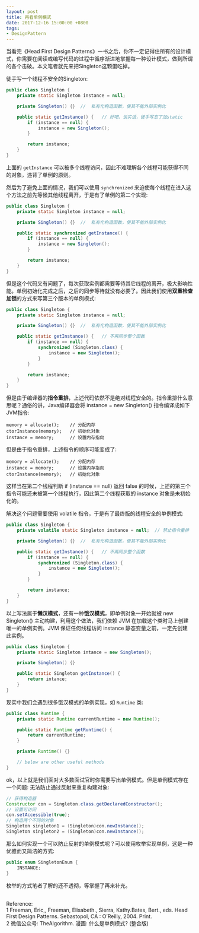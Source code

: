 ```yaml
---
layout: post
title: 再看单例模式
date: 2017-12-16 15:00:00 +0800
tags:
- DesignPattern
---
```


当看完《Head First Design Patterns》一书之后，你不一定记得住所有的设计模式，你需要在阅读或编写代码的过程中循序渐进地掌握每一种设计模式，做到所谓的各个击破。本文笔者就先来把Singleton这颗蛋吃掉。

徒手写一个线程不安全的Singleton:

```java
public class Singleton {
    private static Singleton instance = null;

    private Singleton() {}  //  私有化构造函数，使其不能外部实例化

    public static getInstance() {   // 好吧，说实话，徒手写忘了加static
        if (instance == null) {
            instance = new Singleton();
        }

        return instance;
    }
}
```

上面的 `getInstance` 可以被多个线程访问，因此不难理解各个线程可能获得不同的对象，违背了单例的原则。

然后为了避免上面的情况，我们可以使用 `synchronized` 来迫使每个线程在进入这个方法之前先等候其他线程离开，于是有了单例的第二个实现:

```java
public class Singleton {
    private static Singleton instance = null;

    private Singleton() {}  //  私有化构造函数，使其不能外部实例化

    public static synchronized getInstance() {
        if (instance == null) {
            instance = new Singleton();
        }

        return instance;
    }
}
```

但是这个代码又有问题了，每次获取实例都需要等待其它线程的离开，极大影响性能。单例初始化完成之后，之后的同步等待就没有必要了。因此我们使用**双重检查加锁**的方式来写第三个版本的单例模式:

```java
public class Singleton {
    private static Singleton instance = null;

    private Singleton() {}  //  私有化构造函数，使其不能外部实例化

    public static getInstance() {   // 不再同步整个函数
        if (instance == null) {
            synchronized (Singleton.class) {
                instance = new Singleton();
            }
        }

        return instance;
    }
}
```

但是由于编译器的**指令重排**，上述代码依然不是绝对线程安全的。指令重排什么意思呢？通俗的讲，Java编译器会将 instance = new Singleton() 指令编译成如下JVM指令:

```
memory = allocate();    // 分配内存
ctorInstance(memory);   // 初始化对象
instance = memory;      // 设置内存指向
```

但是由于指令重排，上述指令的顺序可能变成了:

```
memory = allocate();    // 分配内存
instance = memory;      // 设置内存指向
ctorInstance(memory);   // 初始化对象
```

这样当在第二个线程判断 if (instance == null) 返回 false 的时候，上述的第三个指令可能还未被第一个线程执行，因此第二个线程获取的 instance 对象是未初始化的。

解决这个问题需要使用 volatile 指令，于是有了最终版的线程安全的单例模式:

```java
public class Singleton {
    private volatile static Singleton instance = null;  // 禁止指令重排

    private Singleton() {}  //  私有化构造函数，使其不能外部实例化

    public static getInstance() {   // 不再同步整个函数
        if (instance == null) {
            synchronized (Singleton.class) {
                instance = new Singleton();
            }
        }

        return instance;
    }
}
```

以上写法属于**懒汉模式**，还有一种**饿汉模式**，即单例对象一开始就被 new Singleton() 主动构建，利用这个做法，我们依赖 JVM 在加载这个类时马上创建唯一的单例实例。JVM 保证任何线程访问 instance 静态变量之前，一定先创建此实例。

```java
public class Singleton {
    private static Singleton intance = new Singleton();

    private Singleton() {}

    public static Singleton getInstance() {
        return intance;
    }
}
```

现实中我们会遇到很多饿汉模式的单例实现，如 `Runtime` 类:

```java
public class Runtime {
    private static Runtime currentRuntime = new Runtime();

    public static Runtime getRuntime() {
        return currentRuntime;
    }

    private Runtime() {}

    // below are other useful methods
}
```

ok，以上就是我们面对大多数面试官时你需要写出单例模式。但是单例模式存在一个问题: 无法防止通过反射来重复构建对象:

```java
// 获得构造器
Constructor con = Singleton.class.getDeclaredConstructor();
// 设置可访问
con.setAccessible(true);
// 构造两个不同的对象
Singleton singleton1 = (Singleton)con.newInstance();
Singleton singleton2 = (Singleton)con.newInstance();
```

那么如何实现一个可以防止反射的单例模式呢？可以使用枚举实现单例，这是一种优雅而又简洁的方式:

```java
public enum SingletonEnum {
    INSTANCE;
}
```

枚举的方式笔者了解的还不透彻，等掌握了再来补充。

<br>
<span class="post-meta">
Reference:
</span>
<br>
<span class="post-meta">
1 Freeman, Eric,, Freeman, Elisabeth., Sierra, Kathy.Bates, Bert., eds. Head First Design Patterns. Sebastopol, CA : O’Reilly, 2004. Print.<br>
2 微信公众号: TheAlgorithm. 漫画: 什么是单例模式? (整合版)
</span>
